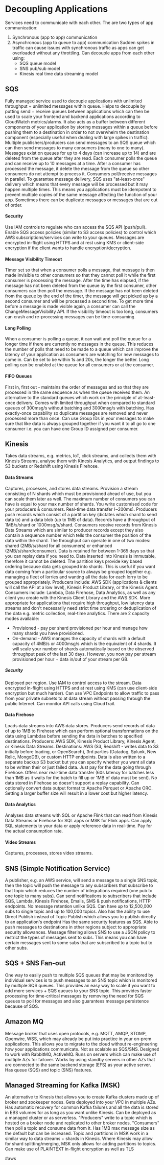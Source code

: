 # Decoupling Applications
Services need to communicate with each other. The are two types of app communication:
1. Synchronous (app to app) communication
2. Asynchronous (app to queue to app) communication
Sudden spikes in traffic can cause issues with synchronous traffic as apps can get overloaded without any throttling.
Can decouple apps from each other using:
	- SQS queue model
	- SNS pub/sub model
	- Kinesis real time data streaming model

## SQS
Fully managed service used to decouple applications with unlimited throughput + unlimited messages within queue.
Helps to decouple by putting send + receive queues between applications which can then be used to scale your frontend and backend applications according to CloudWatch metrics/alarms.
It also acts as a buffer between different components of your application by storing messages within a queue before pushing them to a destination in order to not overwhelm the destination component (especially useful when dealing with large spikes in traffic).
Multiple publishers/producers can send messages to an SQS queue which can then send messages to many consumers (many to one to many).
Messages exist on queues for up to 4 days (can increase up to 14) and are deleted from the queue after they are read.
Each consumer polls the queue and can receive up to 10 messages at a time. After a consumer has processed the message, it delete the message from the queue so other consumers do not attempt to process it.
Consumers poll/receive messages in parallel. To guarantee message delivery, SQS uses "at-least-once" delivery which means that every message will be processed but it may happen multiple times. This means you applications must be idempotent to prevent multiple copies of the same message affecting the function of your app.
Sometimes there can be duplicate messages or messages that are out of order.
#### Security
Use IAM controls to regulate who can access the SQS API (push/pull).
Enable SQS access policies (similar to S3 access policies) to control which AWS subscriptions/services can write to your queues.
Messages are encrypted in-flight using HTTPS and at rest using KMS or client-side encryption if the client wants to handle encryption/decryption.
#### Message Visibility Timeout
Timer set so that when a consumer polls a message, that message is then made invisible to other consumers so that they cannot poll it while the first consumer is processing the message. After the time has elapsed, if the message has not been deleted from the queue by the first consumer, other consumers can then poll the message.
If the message has not been deleted from the queue by the end of the timer, the message will get picked up by a second consumer and will be processed a second time.
To get more time before a message is made visible again, a consumer can call the ChangeMessageVisibility API.
If the visibility timeout is too long, consumers can crash and re-processing messages can be time-consuming.
#### Long Polling
When a consumer is polling a queue, it can wait and poll the queue for a longer time if there are currently no messages in the queue.
This reduces the number of polls that need to be made to a queue which can improve the latency of your application as consumers are watching for new messages to come in.
Can be set to be within 1s and 20s, the longer the better.
Long polling can be enabled at the queue for all consumers or at the consumer.
#### FIFO Queues
First in, first out - maintains the order of messages and so that they are processed in the same sequence as when the queue received them.
An alternative to the standard queues which work on the principle of at-least-once delivery.
Comes with limited throughput when compared to standard queues of 300msg/s without batching and 3000msg/s with batching.
Has exactly-once capability so duplicate messages are removed and never processed more than once.
Can use Group IDs in your messages to make sure that like data is always grouped together if you want it to all go to one consumer i.e. you can have one Group ID assigned per consumer.

## Kinesis
Takes data streams, e.g. metrics, IoT, click streams, and collects them with Kinesis Streams, analyse them with Kinesis Analytics, and output findings to S3 buckets or Redshift using Kinesis Firehose.
#### Data Streams
Captures, processes, and stores data streams.
Provision a stream consisting of N shards which must be provisioned ahead of use, but you can scale them later as well.
The maximum number of consumers you can have is equal to your max number of shards.
You write customised code for your producers & consumers.
Real-time data transfer (~200ms).
Producers push records which consist of a partition key (dictates which shard to send data to) and a data blob (up to 1MB of data). Records have a throughput of 1MB/s/shard or 1000msg/s/shard.
Consumers receive records from Kinesis Data Streams which are similar to producer records except they also contain a sequence number which tells the consumer the position of the data within the shard. The throughput can operate in one of two modes: shared (2MB/s/shard for all consumers) or enhanced (2MB/s/shard/consumer).
Data is retained for between 1-365 days so that you can replay data if you need to.
Data inserted into Kinesis is immutable, therefore it cannot be deleted.
The partition keys provide key based ordering because data gets grouped into shards. This is useful if you want data coming from a particular source to always be grouped together e.g. managing a fleet of lorries and wanting all the data for each lorry to be grouped appropriately.
Producers include: AWS SDK (applications & clients will call the API at a low level), Kinesis Product Library, or the Kinesis Agent.
Consumers include: Lambda, Data Firehose, Data Analytics, as well as any client you create with the Kinesis Client Library and the AWS SDK.
More appropriate for applications that require high throughput, low latency data streams and don't necessarily need strict time ordering or deduplication of the data e.g. metric collection, real-time analytics.
There are 2 capacity modes available:
- Provisioned - pay per shard provisioned per hour and manage how many shards you have provisioned.
- On-demand - AWS manages the capacity of shards with a default capacity of 4MB/s or 4000msg/s which is the equivalent of 4 shards. It will scale your number of shards automatically based on the observed throughput peak of the last 30 days. However, you now pay per stream provisioned per hour + data in/out of your stream per GB.
##### Security
Deployed per region.
Use IAM to control access to the stream.
Data encrypted in-flight using HTTPS and at rest using KMS (can use client-side encryption but much harder).
Can use VPC Endpoints to allow traffic to pass from your private subnets to at data stream without passing through the public Internet.
Can monitor API calls using CloudTrail.
#### Data Firehose
Loads data streams into AWS data stores.
Producers send records of data of up to 1MB to Firehose which can perform optional transformations on the data using Lambdas before sending the data in batches to specified destinations.
Producers: AWS SDK, Kinesis Product Library, Kinesis Agent, or Kinesis Data Streams.
Destinations: AWS (S3, Redshift - writes data to S3 initially before loading, or OpenSearch), 3rd parties (Datadog, Splunk, New Relic, MongoDB), or custom HTTP endpoints.
Data is also written to a separate backup S3 bucket but you can specify whether you want all data to be written their or just failed data.
Just pay for the data going through Firehose.
Offers near real-time data transfer (60s latency for batches less than 1MB as it waits for the batch to fill up or 1MB of data must be sent).
No data stored in Firehose so doesn't support a replay capability.
Can optionally convert data output format to Apache Parquet or Apache ORC.
Setting a larger buffer size will result in a lower cost but higher latency.
#### Data Analytics
Analyses data streams with SQL or Apache Flink that can read from Kinesis Data Streams or Firehose for SQL apps or MSK for Flink apps.
Can apply SQL statements to your data or apply reference data in real-time.
Pay for the actual consumption rate.
#### Video Streams
Captures, processes, stores video streams.

## SNS (Simple Notification Service)
A publisher, e.g. an AWS service, will send a message to a single SNS topic, then the topic will push the message to any subscribers that subscribe to that topic which reduces the number of integrations required (one pub to one topic to many subs).
Can send notifications to subscribers that include SQS, Lambda, Kinesis Firehose, Emails, SMS & push notifications, HTTP endpoints.
No message retention unlike SQS.
Can have up to 12,500,000 subs to single topic and up to 100,000 topics.
Also has the ability to use Direct Publish instead of Topic Publish which allows you to publish directly to an application's endpoint
Has the same security features as SQS.
Able to push messages to destinations in other regions subject to appropriate security allowances.
Message filtering allows SNS to use a JSON policy to restrict the types of messages sent to subs. This means you can have certain messages sent to some subs that are subscribed to a topic but to other subs.

## SQS + SNS Fan-out
One way to easily push to multiple SQS queues that may be monitored by individual services is to push messages to an SNS topic which is monitored by multiple SQS queues. This provides an easy way to scale if you want to add more services + SQS queues to your SNS topic.
This provides faster processing for time-critical messages by removing the need for SQS queues to poll for messages and also guarantees message persistence because of SQS.

## Amazon MQ
Message broker that uses open protocols, e.g. MQTT, AMQP, STOMP, Openwire, WSS, which may already be put into practice in your on-prem applications.
This allows you to migrate to the cloud without re-engineering how your applications communicate.
Not as scalable as SQS/SNS.
Designed to work with RabbitMQ, ActiveMQ.
Runs on servers which can make use of multiple AZs for failover. Works by using standby servers in other AZs that are connected to the same backend storage (EFS) as your active server.
Has queue (SQS) and topic (SNS) features.

## Managed Streaming for Kafka (MSK)
An alternative to Kinesis that allows you to create Kafka clusters made up of broker and zookeeper nodes.
Gets deployed into your VPC in multiple AZs.
Has automatic recovery for common Kafka failures and all the data is stored in EBS volumes for as long as you want unlike Kinesis.
Can be deployed as a managed cluster or as serverless.
"Producers" write to a topic which is hosted on a broker node and replicated to other broker nodes.
"Consumers" then poll a topic and consume data from it.
Has 1MB max message size as the default but can be increased.
Topic and partitions in MSK work in a similar way to data streams + shards in Kinesis.
Where Kinesis may allow for shard splitting/merging, MSK only allows for adding partitions to topics.
Can make use of PLAINTEXT in-flight encryption as well as TLS

#aws
